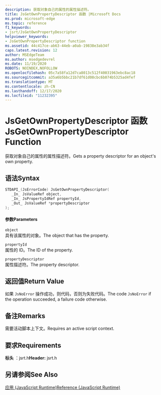 ```yaml
---
description: 获取对象自己的属性的属性描述符。
title: JsGetOwnPropertyDescriptor 函数 |Microsoft Docs
ms.prod: microsoft-edge
ms.topic: reference
f1_keywords:
- jsrt/JsGetOwnPropertyDescriptor
helpviewer_keywords:
- JsGetOwnPropertyDescriptor function
ms.assetid: 44c417ce-ab63-44eb-a0ab-19838e3ab34f
caps.latest.revision: 12
author: MSEdgeTeam
ms.author: msedgedevrel
ms.date: 11/19/2020
ROBOTS: NOINDEX,NOFOLLOW
ms.openlocfilehash: 05c7a58fa12d7ca8013c512f40031963ebc8ac18
ms.sourcegitcommit: a35a6b5bbc21b7df61d08cbc6b074b5325ad4fef
ms.translationtype: MT
ms.contentlocale: zh-CN
ms.lasthandoff: 12/17/2020
ms.locfileid: "11232395"
---
```

# <span data-ttu-id="268fd-103">JsGetOwnPropertyDescriptor 函数</span><span class="sxs-lookup"><span data-stu-id="268fd-103">JsGetOwnPropertyDescriptor Function</span></span>

<span data-ttu-id="268fd-104">获取对象自己的属性的属性描述符。</span><span class="sxs-lookup"><span data-stu-id="268fd-104">Gets a property descriptor for an object's own property.</span></span>  
  
## <span data-ttu-id="268fd-105">语法</span><span class="sxs-lookup"><span data-stu-id="268fd-105">Syntax</span></span>  
  
```cpp  
STDAPI_(JsErrorCode) JsGetOwnPropertyDescriptor(  
   _In_ JsValueRef object,  
   _In_ JsPropertyIdRef propertyId,  
   _Out_ JsValueRef *propertyDescriptor  
);  
```  
  
#### <span data-ttu-id="268fd-106">参数</span><span class="sxs-lookup"><span data-stu-id="268fd-106">Parameters</span></span>  
 `object`  
 <span data-ttu-id="268fd-107">具有该属性的对象。</span><span class="sxs-lookup"><span data-stu-id="268fd-107">The object that has the property.</span></span>  
  
 `propertyId`  
 <span data-ttu-id="268fd-108">属性的 ID。</span><span class="sxs-lookup"><span data-stu-id="268fd-108">The ID of the property.</span></span>  
  
 `propertyDescriptor`  
 <span data-ttu-id="268fd-109">属性描述符。</span><span class="sxs-lookup"><span data-stu-id="268fd-109">The property descriptor.</span></span>  
  
## <span data-ttu-id="268fd-110">返回值</span><span class="sxs-lookup"><span data-stu-id="268fd-110">Return Value</span></span>  
 <span data-ttu-id="268fd-111">如果 `JsNoError` 操作成功，则代码，否则为失败代码。</span><span class="sxs-lookup"><span data-stu-id="268fd-111">The code `JsNoError` if the operation succeeded, a failure code otherwise.</span></span>  
  
## <span data-ttu-id="268fd-112">备注</span><span class="sxs-lookup"><span data-stu-id="268fd-112">Remarks</span></span>  
 <span data-ttu-id="268fd-113">需要活动脚本上下文。</span><span class="sxs-lookup"><span data-stu-id="268fd-113">Requires an active script context.</span></span>  
  
## <span data-ttu-id="268fd-114">要求</span><span class="sxs-lookup"><span data-stu-id="268fd-114">Requirements</span></span>  
 <span data-ttu-id="268fd-115">**标头** ：jsrt.h</span><span class="sxs-lookup"><span data-stu-id="268fd-115">**Header:** jsrt.h</span></span>  
  
## <span data-ttu-id="268fd-116">另请参阅</span><span class="sxs-lookup"><span data-stu-id="268fd-116">See Also</span></span>  
 [<span data-ttu-id="268fd-117">应用 (JavaScript Runtime)</span><span class="sxs-lookup"><span data-stu-id="268fd-117">Reference (JavaScript Runtime)</span></span>](../chakra-hosting/reference-javascript-runtime.md)
